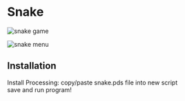 # Snake

![snake game](https://github.com/PopeyedLocket/Snake/blob/master/images/snake_game.png?raw=true "Snake Game")

![snake menu](https://github.com/PopeyedLocket/Snake/blob/master/images/snake_menu.png?raw=true "Snake Menu")

## Installation

Install Processing:
copy/paste snake.pds file into new script<br />
save and run program!
